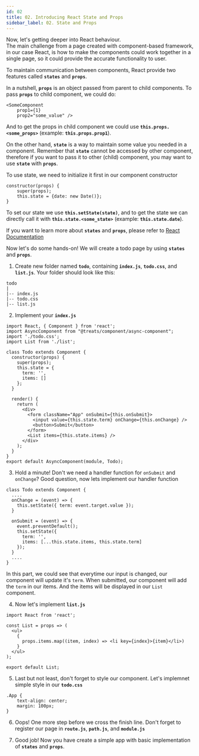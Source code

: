 ```yaml
---
id: 02
title: 02. Introducing React State and Props
sidebar_label: 02. State and Props
---
```


Now, let's getting deeper into React behaviour.  
The main challenge from a page created with component-based framework, in our case React, is how to make the components could work together in a single page, so it could provide the accurate functionality to user.

To maintain communication between components, React provide two features called __`states`__ and __`props`__.

In a nutshell, __`props`__ is an object passed from parent to child components. To pass __`props`__ to child component, we could do:
```
<SomeComponent 
    prop1={1}
    prop2="some_value" />
```
And to get the props in child component we could use __`this.props.<some_props>`__ (example: __`this.props.prop1`__).

On the other hand, __`state`__ is a way to maintain some value you needed in a component. Remember that __`state`__ cannot be accessed by other component, therefore if you want to pass it to other (child) component, you may want to use __`state`__ with __`props`__.

To use state, we need to initialize it first in our component constructor
```
constructor(props) {
    super(props);
    this.state = {date: new Date()};
}
```

To set our state we use __`this.setState(state)`__, and to get the state we can directly call it with __`this.state.<some_state>`__ (example: __`this.state.date`__).

If you want to learn more about __`states`__ and __`props`__, please refer to [React Documentation][react docs]

Now let's do some hands-on! We will create a todo page by using __`states`__ and __`props`__.

1. Create new folder named __`todo`__, containing __`index.js`__, __`todo.css`__, and __`list.js`__. Your folder should look like this:
```
todo  
|  
|-- index.js  
|-- todo.css
|-- list.js
```

2. Implement your __`index.js`__
```
import React, { Component } from 'react';
import AsyncComponent from "@treats/component/async-component";
import './todo.css';
import List from './list';

class Todo extends Component {
  constructor(props) {
    super(props);
    this.state = {
      term: '',
      items: []
    };
  }

  render() {
    return (
      <div>
        <form className="App" onSubmit={this.onSubmit}>
          <input value={this.state.term} onChange={this.onChange} />
          <button>Submit</button>
        </form>
        <List items={this.state.items} />
      </div>
    );
  }
}
export default AsyncComponent(module, Todo);
```

3. Hold a minute! Don't we need a handler function for `onSubmit` and `onChange`? Good question, now lets implement our handler function
```
class Todo extends Component {
  ....
  onChange = (event) => {
    this.setState({ term: event.target.value });
  }

  onSubmit = (event) => {
    event.preventDefault();
    this.setState({
      term: '',
      items: [...this.state.items, this.state.term]
    });
  }
  ....
}
```
In this part, we could see that everytime our input is changed, our component will update it's `term`.
When submitted, our component will add the `term` in our items. And the items will be displayed in our `List` component.

4. Now let's implement __`list.js`__
```
import React from 'react';

const List = props => (
  <ul>
    {
      props.items.map((item, index) => <li key={index}>{item}</li>)
    }
  </ul>
);

export default List;
```

5. Last but not least, don't forget to style our component. Let's implemnet simple style in our __`todo.css`__
```
.App {
    text-align: center;
    margin: 100px;
}
```

6. Oops! One more step before we cross the finish line. Don't forget to register our page in __`route.js`__, __`path.js`__, and __`module.js`__

7. Good job! Now you have create a simple app with basic implementation of __`states`__ and __`props`__.


[react docs]: https://reactjs.org/docs/getting-started.html